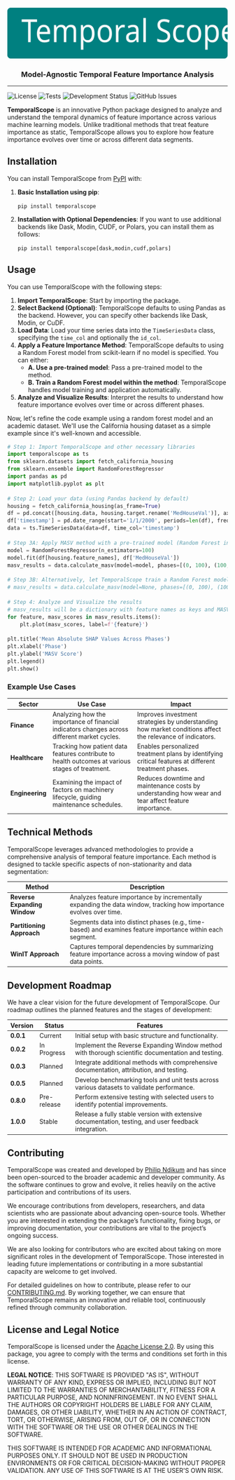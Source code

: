 <p align="center">
  <img src="assets/temporalscope_github_banner.svg" alt="TemporalScope Logo" >
</p>

<h3 align="center">Model-Agnostic Temporal Feature Importance Analysis</h3>

---

![License](https://img.shields.io/github/license/philip-ndikum/TemporalScope)
![Tests](https://github.com/philip-ndikum/TemporalScope/actions/workflows/run_tests.yml/badge.svg)
![Development Status](https://img.shields.io/badge/status-in%20development-yellow)
![GitHub Issues](https://img.shields.io/github/issues/philip-ndikum/TemporalScope)

**TemporalScope** is an innovative Python package designed to analyze and understand the temporal dynamics of feature importance across various machine learning models. Unlike traditional methods that treat feature importance as static, TemporalScope allows you to explore how feature importance evolves over time or across different data segments.

## **Installation**

You can install TemporalScope from [PyPI](https://pypi.org/project/temporalscope/) with:

1. **Basic Installation using pip**:

   `pip install temporalscope`

2. **Installation with Optional Dependencies**: If you want to use additional backends like Dask, Modin, CUDF, or Polars, you can install them as follows:

   `pip install temporalscope[dask,modin,cudf,polars]`


## **Usage**

You can use TemporalScope with the following steps:

1. **Import TemporalScope**: Start by importing the package.
2. **Select Backend (Optional)**: TemporalScope defaults to using Pandas as the backend. However, you can specify other backends like Dask, Modin, or CuDF.
3. **Load Data**: Load your time series data into the `TimeSeriesData` class, specifying the `time_col` and optionally the `id_col`. 
4. **Apply a Feature Importance Method**: TemporalScope defaults to using a Random Forest model from scikit-learn if no model is specified. You can either:
    - **A. Use a pre-trained model**: Pass a pre-trained model to the method.
    - **B. Train a Random Forest model within the method**: TemporalScope handles model training and application automatically.
5. **Analyze and Visualize Results**: Interpret the results to understand how feature importance evolves over time or across different phases.

Now, let's refine the code example using a random forest model and an academic dataset. We'll use the California housing dataset as a simple example since it's well-known and accessible.

```python
# Step 1: Import TemporalScope and other necessary libraries
import temporalscope as ts
from sklearn.datasets import fetch_california_housing
from sklearn.ensemble import RandomForestRegressor
import pandas as pd
import matplotlib.pyplot as plt

# Step 2: Load your data (using Pandas backend by default)
housing = fetch_california_housing(as_frame=True)
df = pd.concat([housing.data, housing.target.rename('MedHouseVal')], axis=1)
df['timestamp'] = pd.date_range(start='1/1/2000', periods=len(df), freq='M')
data = ts.TimeSeriesData(data=df, time_col='timestamp')

# Step 3A: Apply MASV method with a pre-trained model (Random Forest in this case)
model = RandomForestRegressor(n_estimators=100)
model.fit(df[housing.feature_names], df['MedHouseVal'])
masv_results = data.calculate_masv(model=model, phases=[(0, 100), (100, 200)])

# Step 3B: Alternatively, let TemporalScope train a Random Forest model
# masv_results = data.calculate_masv(model=None, phases=[(0, 100), (100, 200)])

# Step 4: Analyze and Visualize the results
# masv_results will be a dictionary with feature names as keys and MASV scores as values
for feature, masv_scores in masv_results.items():
    plt.plot(masv_scores, label=f'{feature}')
    
plt.title('Mean Absolute SHAP Values Across Phases')
plt.xlabel('Phase')
plt.ylabel('MASV Score')
plt.legend()
plt.show()
```

### **Example Use Cases**

| **Sector**    | **Use Case**                                                                                  | **Impact**                                                                                         |
|---------------|-----------------------------------------------------------------------------------------------|-----------------------------------------------------------------------------------------------------|
| **Finance**   | Analyzing how the importance of financial indicators changes across different market cycles.   | Improves investment strategies by understanding how market conditions affect the relevance of indicators. |
| **Healthcare**| Tracking how patient data features contribute to health outcomes at various stages of treatment.| Enables personalized treatment plans by identifying critical features at different treatment phases.  |
| **Engineering**| Examining the impact of factors on machinery lifecycle, guiding maintenance schedules.        | Reduces downtime and maintenance costs by understanding how wear and tear affect feature importance.  |

## **Technical Methods**

TemporalScope leverages advanced methodologies to provide a comprehensive analysis of temporal feature importance. Each method is designed to tackle specific aspects of non-stationarity and data segmentation:

| **Method**                         | **Description**                                                                                          |
|------------------------------------|----------------------------------------------------------------------------------------------------------|
| **Reverse Expanding Window**       | Analyzes feature importance by incrementally expanding the data window, tracking how importance evolves over time. |
| **Partitioning Approach**          | Segments data into distinct phases (e.g., time-based) and examines feature importance within each segment.|
| **WinIT Approach**                 | Captures temporal dependencies by summarizing feature importance across a moving window of past data points.|

## **Development Roadmap**

We have a clear vision for the future development of TemporalScope. Our roadmap outlines the planned features and the stages of development:

| **Version** | **Status**    | **Features**                                                                                     |
|-------------|---------------|-------------------------------------------------------------------------------------------------|
| **0.0.1**   | Current       | Initial setup with basic structure and functionality.                                            |
| **0.0.2**   | In Progress   | Implement the Reverse Expanding Window method with thorough scientific documentation and testing.|
| **0.0.3**   | Planned       | Integrate additional methods with comprehensive documentation, attribution, and testing.         |
| **0.0.5**   | Planned       | Develop benchmarking tools and unit tests across various datasets to validate performance.       |
| **0.8.0**   | Pre-release   | Perform extensive testing with selected users to identify potential improvements.                |
| **1.0.0**   | Stable        | Release a fully stable version with extensive documentation, testing, and user feedback integration.|

## **Contributing**

TemporalScope was created and developed by [Philip Ndikum](https://github.com/philip-ndikum) and has since been open-sourced to the broader academic and developer community. As the software continues to grow and evolve, it relies heavily on the active participation and contributions of its users.

We encourage contributions from developers, researchers, and data scientists who are passionate about advancing open-source tools. Whether you are interested in extending the package’s functionality, fixing bugs, or improving documentation, your contributions are vital to the project’s ongoing success.

We are also looking for contributors who are excited about taking on more significant roles in the development of TemporalScope. Those interested in leading future implementations or contributing in a more substantial capacity are welcome to get involved.

For detailed guidelines on how to contribute, please refer to our [CONTRIBUTING.md](CONTRIBUTING.md). By working together, we can ensure that TemporalScope remains an innovative and reliable tool, continuously refined through community collaboration.


## **License and Legal Notice**

TemporalScope is licensed under the [Apache License 2.0](LICENSE). By using this package, you agree to comply with the terms and conditions set forth in this license.

**LEGAL NOTICE**: THIS SOFTWARE IS PROVIDED "AS IS", WITHOUT WARRANTY OF ANY KIND, EXPRESS OR IMPLIED, INCLUDING BUT NOT LIMITED TO THE WARRANTIES OF MERCHANTABILITY, FITNESS FOR A PARTICULAR PURPOSE, AND NONINFRINGEMENT. IN NO EVENT SHALL THE AUTHORS OR COPYRIGHT HOLDERS BE LIABLE FOR ANY CLAIM, DAMAGES, OR OTHER LIABILITY, WHETHER IN AN ACTION OF CONTRACT, TORT, OR OTHERWISE, ARISING FROM, OUT OF, OR IN CONNECTION WITH THE SOFTWARE OR THE USE OR OTHER DEALINGS IN THE SOFTWARE. 

THIS SOFTWARE IS INTENDED FOR ACADEMIC AND INFORMATIONAL PURPOSES ONLY. IT SHOULD NOT BE USED IN PRODUCTION ENVIRONMENTS OR FOR CRITICAL DECISION-MAKING WITHOUT PROPER VALIDATION. ANY USE OF THIS SOFTWARE IS AT THE USER'S OWN RISK.

